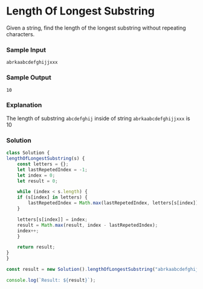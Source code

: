 # Length Of Longest Substring

Given a string, find the length of the longest substring without repeating characters.

### Sample Input
```
abrkaabcdefghijjxxx
```
### Sample Output
```
10
```
### Explanation

The length of substring `abcdefghij` inside of string `abrkaabcdefghijjxxx` is 10

### Solution
```js
class Solution {
lengthOfLongestSubstring(s) {
    const letters = {};
    let lastRepetedIndex = -1;
    let index = 0;
    let result = 0;

    while (index < s.length) {
    if (s[index] in letters) {
        lastRepetedIndex = Math.max(lastRepetedIndex, letters[s[index]]);
    }

    letters[s[index]] = index;
    result = Math.max(result, index - lastRepetedIndex);
    index++;
    }

    return result;
}
}

const result = new Solution().lengthOfLongestSubstring("abrkaabcdefghijjxxx");

console.log(`Result: ${result}`);
```